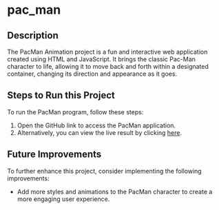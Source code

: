 # pac_man

## Description

The PacMan Animation project is a fun and interactive web application created using HTML and JavaScript. It brings the classic Pac-Man character to life, allowing it to move back and forth within a designated container, changing its direction and appearance as it goes.

## Steps to Run this Project
To run the PacMan program, follow these steps:
1. Open the GitHub link to access the PacMan application.
2. Alternatively, you can view the live result by clicking [here](https://prakashkumarmca23.github.io/pac_man/).

## Future Improvements
To further enhance this project, consider implementing the following improvements:
- Add more styles and animations to the PacMan character to create a more engaging user experience.
